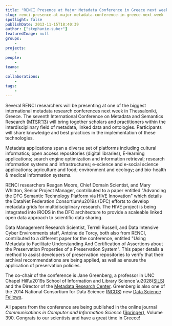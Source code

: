 ```yaml
---
title: "RENCI Presence at Major Metadata Conference in Greece next week"
slug: renci-presence-at-major-metadata-conference-in-greece-next-week
spotlight: false
publishDate: 2013-11-15T18:40:39
author: ["stephanie-suber"]
featuredImage: null
groups:
    - 
projects:
    - 
people:
    - 
teams: 
    - 
collaborations:
    - 
tags:
    - 
---
```

<p>Several RENCI researchers will be presenting at one of the biggest international metadata research conferences next week in Thessaloniki, Greece. The seventh International Conference on Metadata and Semantics Research (<a href="http://mtsr2013.teithe.gr">MTSR&#8217;13</a>) will bring together scholars and practitioners within the interdisciplinary field of metadata, linked data and ontologies. Participants will share knowledge and best practices in the implementation of these technologies.</p>
<p>Metadata applications span a diverse set of platforms including cultural informatics; open access repositories (digital libraries), E-learning applications; search engine optimization and information retrieval; research information systems and infrastructures; e-science and e-social science applications; agriculture and food; environment and ecology; and bio-health &amp; medical information systems.</p>
<p>RENCI researchers Reagan Moore, Chief Domain Scientist, and Mary Whitton, Senior Project Manager, contributed to a paper entitled "Advancing the DFC Semantic Technology Platform via HIVE Innovation" which details the DataNet Federation Consortium\u2019s (DFC) efforts to develop metadata grids for multidisciplinary research. The HIVE project is being integrated into iRODS in the DFC architecture to provide a scaleable linked open data approach to scientific data sharing.</p>
<p>Data Management Research Scientist, Terrell Russell, and Data Intensive Cyber Environments staff, Antoine de Torcy, both also from RENCI, contributed to a different paper for the conference, entitled "Using Metadata to Facilitate Understanding And Certification of Assertions about the Preservation Properties of a Preservation System". This paper details a method to assist developers of preservation repositories to verify that their archival recommendations are being applied, as well as ensure the application of preservation policies.</p>
<p>The co-chair of the conference is Jane Greenberg, a professor in UNC Chapel Hill\u2019s School of Information and Library Science \u2028(<a href="https://sils.unc.edu">SILS</a>) and the Director of the <a href="http://ils.unc.edu/mrc/">Metadata Research Center</a>. Greenberg is also one of the 2014 National Consortium for Data Science (<a href="http://data2discovery.org">NCDS</a>) new <a href="http://sils.unc.edu/news/2013/jane-greenberg-data-fellow">Data Science Fellows</a>.</p>
<p>All papers from the conference are being published in the online journal <em>Communications in Computer and Information Science</em> (<a href="http://link.springer.com/book/10.1007%2F978-3-319-03437-9">Springer</a>), Volume 390. Congrats to our scientists and have a great time in Greece!</p>
<!-- AddThis Advanced Settings generic via filter on the_content --><!-- AddThis Share Buttons generic via filter on the_content -->
